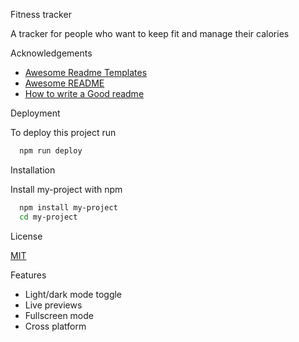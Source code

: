 
 Fitness tracker

A tracker for people who want to keep fit and manage their calories


 Acknowledgements

 - [Awesome Readme Templates](https://awesomeopensource.com/project/elangosundar/awesome-README-templates)
 - [Awesome README](https://github.com/matiassingers/awesome-readme)
 - [How to write a Good readme](https://bulldogjob.com/news/449-how-to-write-a-good-readme-for-your-github-project)


 Deployment

To deploy this project run

```bash
  npm run deploy
```


 Installation

Install my-project with npm

```bash
  npm install my-project
  cd my-project
```
    
 License

[MIT](https://choosealicense.com/licenses/mit/)


 Features

- Light/dark mode toggle
- Live previews
- Fullscreen mode
- Cross platform


